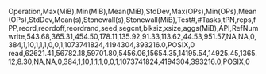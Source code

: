 Operation,Max(MiB),Min(MiB),Mean(MiB),StdDev,Max(OPs),Min(OPs),Mean(OPs),StdDev,Mean(s),Stonewall(s),Stonewall(MiB),Test#,#Tasks,tPN,reps,fPP,reord,reordoff,reordrand,seed,segcnt,blksiz,xsize,aggs(MiB),API,RefNum
write,543.68,365.31,454.50,178.11,135.92,91.33,113.62,44.53,951.57,NA,NA,0,384,1,10,1,1,1,0,0,1,1073741824,4194304,393216.0,POSIX,0
read,62621.41,56782.18,59701.80,5456.06,15654.35,14195.54,14925.45,1365.12,8.30,NA,NA,0,384,1,10,1,1,1,0,0,1,1073741824,4194304,393216.0,POSIX,0
